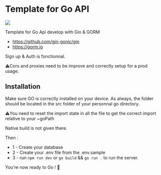 # Template for Go API

<img src="https://miro.medium.com/max/921/1*HtCjHzGwf6iWNqXu5Cndsg.png" />

Template for Go Api develop with Gin & GORM

- https://github.com/gin-gonic/gin
- https://gorm.io

Sign up & Auth is fonctionnal.<br>

⚠️Cors and proxies need to be improve and correctly setup for a prod usage.

## Installation

Make sure GO is correctly installed on your device.
As always, the folder should be located in the src folder of your personnal go directory.

⚠️You need to reset the import state in all the file to get the correct import relative to your ~goPath<br>

Native build is not given there.

Then : 

- 1 - Create your database
- 2 - Create your .env file from the .env.sample
- 3 - run <code>npm run dev</code> or <code>go build</code> && <code>go run .</code> to run the server. 

You're now ready to Go ! 🚀
